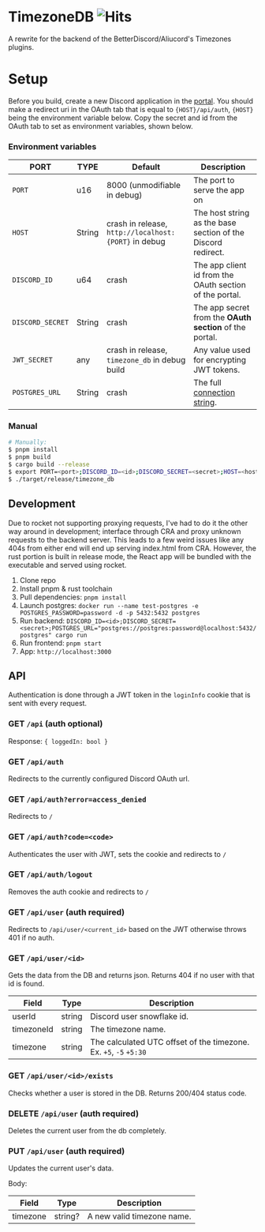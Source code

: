 # TimezoneDB ![Hits](https://hits.seeyoufarm.com/api/count/incr/badge.svg?url=https%3A%2F%2Fgithub.com%2FDiamondMiner88%2FTimezoneDB&count_bg=%2379C83D&title_bg=%23555555&icon=github.svg&icon_color=%23E7E7E7&title=views&edge_flat=true)

A rewrite for the backend of the BetterDiscord/Aliucord's Timezones plugins.

# Setup

Before you build, create a new Discord application in the [portal](https://discord.com/developers/applications).
You should make a redirect uri in the OAuth tab that is equal to `{HOST}/api/auth`, `{HOST}` being the environment
variable below. Copy the secret and id from the OAuth tab to set as environment variables, shown below.

### Environment variables

| PORT             | TYPE   | Default                                              | Description                                                                  | 
|------------------|--------|------------------------------------------------------|------------------------------------------------------------------------------|
| `PORT`           | u16    | 8000 (unmodifiable in debug)                         | The port to serve the app on                                                 |
| `HOST`           | String | crash in release, `http://localhost:{PORT}` in debug | The host string as the base section of the Discord redirect.                 |
| `DISCORD_ID`     | u64    | crash                                                | The app client id from the OAuth section of the portal.                      |
| `DISCORD_SECRET` | String | crash                                                | The app secret from the **OAuth section** of the portal.                     |
| `JWT_SECRET`     | any    | crash in release, `timezone_db` in debug build       | Any value used for encrypting JWT tokens.                                    |
| `POSTGRES_URL`   | String | crash                                                | The full [connection string](https://stackoverflow.com/a/20722229/13964629). |

### Manual

```sh
# Manually:
$ pnpm install
$ pnpm build
$ cargo build --release
$ export PORT=<port>;DISCORD_ID=<id>;DISCORD_SECRET=<secret>;HOST=<host>;JWT_SECRET=<key>POSTGRES_URL=<connection_string>;
$ ./target/release/timezone_db
```

## Development

Due to rocket not supporting proxying requests, I've had to do it the other way around in development; interface through
CRA and proxy unknown requests to the backend server. This leads to a few weird issues like any 404s from either end
will end up serving index.html from CRA. However, the rust portion is built in release mode, the React app will be
bundled with the executable and served using rocket.

1. Clone repo
2. Install pnpm & rust toolchain
3. Pull dependencies: `pnpm install`
4. Launch postgres: `docker run --name test-postgres -e POSTGRES_PASSWORD=password -d -p 5432:5432 postgres`
6. Run backend: `DISCORD_ID=<id>;DISCORD_SECRET=<secret>;POSTGRES_URL="postgres://postgres:password@localhost:5432/postgres" cargo run`
5. Run frontend: `pnpm start` 
7. App: `http://localhost:3000`

## API
Authentication is done through a JWT token in the `loginInfo` cookie that is sent with every request.

### GET `/api` (auth optional)
Response: `{ loggedIn: bool }`

### GET `/api/auth`
Redirects to the currently configured Discord OAuth url.

### GET `/api/auth?error=access_denied`
Redirects to `/`

### GET `/api/auth?code=<code>`
Authenticates the user with JWT, sets the cookie and redirects to `/`

### GET `/api/auth/logout`
Removes the auth cookie and redirects to `/`

### GET `/api/user` (auth required)
Redirects to `/api/user/<current_id>` based on the JWT otherwise throws 401 if no auth.

### GET `/api/user/<id>`
Gets the data from the DB and returns json. Returns 404 if no user with that id is found.

| Field      | Type   | Description                                                       |
|------------|--------|-------------------------------------------------------------------|
| userId     | string | Discord user snowflake id.                                        |
| timezoneId | string | The timezone name.                                                |
| timezone   | string | The calculated UTC offset of the timezone. Ex. `+5`, `-5` `+5:30` |

### GET `/api/user/<id>/exists`
Checks whether a user is stored in the DB. Returns 200/404 status code.

### DELETE `/api/user` (auth required)
Deletes the current user from the db completely.

### PUT `/api/user` (auth required)
Updates the current user's data.

Body:

| Field    | Type    | Description                |
|----------|---------|----------------------------|
| timezone | string? | A new valid timezone name. |
